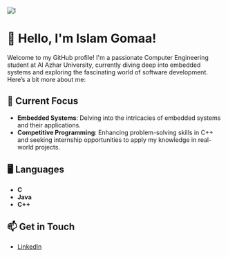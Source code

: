 ![I](https://i.pinimg.com/originals/5d/45/0c/5d450cd11bc125fe8bd2e0214110fb36.gif)

# 👋 Hello, I'm Islam Gomaa!

Welcome to my GitHub profile! I'm a passionate Computer Engineering student at Al Azhar University, currently diving deep into embedded systems and exploring the fascinating world of software development. Here’s a bit more about me:

## 🌱 Current Focus

- **Embedded Systems**: Delving into the intricacies of embedded systems and their applications.
- **Competitive Programming**: Enhancing problem-solving skills in C++ and seeking internship opportunities to apply my knowledge in real-world projects.

## 🖥️ Languages

- **C**
- **Java**
- **C++**

## 📫 Get in Touch

- [LinkedIn](https://www.linkedin.com/in/islam-gom3a)

